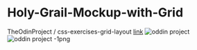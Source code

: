 # Holy-Grail-Mockup-with-Grid
TheOdinProject / css-exercises-grid-layout [link](https://artanmerko.github.io/Holy-Grail-Mockup-with-Grid-1/)
![oddin project](https://user-images.githubusercontent.com/97398977/160867207-c4a73bb0-36d6-4f47-a29d-d141bc7fd791.png)
![oddin project -1png](https://user-images.githubusercontent.com/97398977/160867242-87360909-5a75-4bdd-b766-7e804b3d6656.png)
